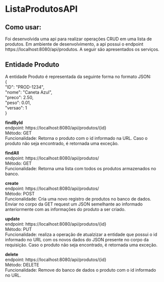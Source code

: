 # ListaProdutosAPI 
## Como usar:
Foi desenvolvida uma api para realizar operações CRUD em uma lista de produtos. Em ambiente de desenvolvimento, a api possui o endpoint https://localhost:8080/api/produtos. A seguir são apresentados os serviços.

## Entidade Produto
A entidade Produto é representada da seguinte forma no formato JSON:  
{  
  "ID": "PROD-1234",  
  "nome": "Caneta Azul",  
  "preco": 2.50,  
  "peso": 0.01,  
  "versao": 1  
}  

**findById**  
endpoint: https://localhost:8080/api/produtos/{id}  
Método: GET  
Funcionalidade: Retorna o produto com o id informado na URL. Caso o produto não seja encontrado, é retornada uma exceção.  

**findAll**  
endpoint: https://localhost:8080/api/produtos/  
Método: GET  
Funcionalidade: Retorna uma lista com todos os produtos armazenados no banco.  

**create**  
endpoint: https://localhost:8080/api/produtos/  
Método: POST  
Funcionalidade: Cria uma novo registro de produtos no banco de dados. Enviar no corpo da GET request um JSON semelhante ao informado anteriormente com as informações do produto a ser criado.  

**update**  
endpoint: https://localhost:8080/api/produtos/{id}  
Método: PUT  
Funcionalidade: realiza a operação de atualzizar a entidade que possui o id informado no URL com os novos dados do JSON presente no corpo da requisição. Caso o produto não seja encontrado, é retornada uma exceção.  

**delete**  
endpoint: https://localhost:8080/api/produtos/{id}  
Método: DELETE  
Funcionalidade: Remove do banco de dados o produto com o id informado no URL.  
